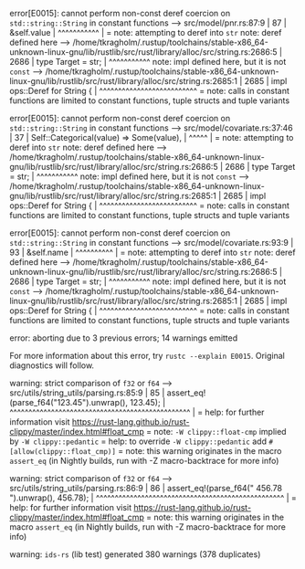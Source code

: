 error[E0015]: cannot perform non-const deref coercion on `std::string::String` in constant functions
    --> src/model/pnr.rs:87:9
     |
87   |         &self.value
     |         ^^^^^^^^^^^
     |
     = note: attempting to deref into `str`
note: deref defined here
    --> /home/tkragholm/.rustup/toolchains/stable-x86_64-unknown-linux-gnu/lib/rustlib/src/rust/library/alloc/src/string.rs:2686:5
     |
2686 |     type Target = str;
     |     ^^^^^^^^^^^
note: impl defined here, but it is not `const`
    --> /home/tkragholm/.rustup/toolchains/stable-x86_64-unknown-linux-gnu/lib/rustlib/src/rust/library/alloc/src/string.rs:2685:1
     |
2685 | impl ops::Deref for String {
     | ^^^^^^^^^^^^^^^^^^^^^^^^^^
     = note: calls in constant functions are limited to constant functions, tuple structs and tuple variants

error[E0015]: cannot perform non-const deref coercion on `std::string::String` in constant functions
    --> src/model/covariate.rs:37:46
     |
37   |             Self::Categorical(value) => Some(value),
     |                                              ^^^^^
     |
     = note: attempting to deref into `str`
note: deref defined here
    --> /home/tkragholm/.rustup/toolchains/stable-x86_64-unknown-linux-gnu/lib/rustlib/src/rust/library/alloc/src/string.rs:2686:5
     |
2686 |     type Target = str;
     |     ^^^^^^^^^^^
note: impl defined here, but it is not `const`
    --> /home/tkragholm/.rustup/toolchains/stable-x86_64-unknown-linux-gnu/lib/rustlib/src/rust/library/alloc/src/string.rs:2685:1
     |
2685 | impl ops::Deref for String {
     | ^^^^^^^^^^^^^^^^^^^^^^^^^^
     = note: calls in constant functions are limited to constant functions, tuple structs and tuple variants

error[E0015]: cannot perform non-const deref coercion on `std::string::String` in constant functions
    --> src/model/covariate.rs:93:9
     |
93   |         &self.name
     |         ^^^^^^^^^^
     |
     = note: attempting to deref into `str`
note: deref defined here
    --> /home/tkragholm/.rustup/toolchains/stable-x86_64-unknown-linux-gnu/lib/rustlib/src/rust/library/alloc/src/string.rs:2686:5
     |
2686 |     type Target = str;
     |     ^^^^^^^^^^^
note: impl defined here, but it is not `const`
    --> /home/tkragholm/.rustup/toolchains/stable-x86_64-unknown-linux-gnu/lib/rustlib/src/rust/library/alloc/src/string.rs:2685:1
     |
2685 | impl ops::Deref for String {
     | ^^^^^^^^^^^^^^^^^^^^^^^^^^
     = note: calls in constant functions are limited to constant functions, tuple structs and tuple variants

error: aborting due to 3 previous errors; 14 warnings emitted

For more information about this error, try `rustc --explain E0015`.
Original diagnostics will follow.

warning: strict comparison of `f32` or `f64`
  --> src/utils/string_utils/parsing.rs:85:9
   |
85 |         assert_eq!(parse_f64("123.45").unwrap(), 123.45);
   |         ^^^^^^^^^^^^^^^^^^^^^^^^^^^^^^^^^^^^^^^^^^^^^^^^
   |
   = help: for further information visit https://rust-lang.github.io/rust-clippy/master/index.html#float_cmp
   = note: `-W clippy::float-cmp` implied by `-W clippy::pedantic`
   = help: to override `-W clippy::pedantic` add `#[allow(clippy::float_cmp)]`
   = note: this warning originates in the macro `assert_eq` (in Nightly builds, run with -Z macro-backtrace for more info)

warning: strict comparison of `f32` or `f64`
  --> src/utils/string_utils/parsing.rs:86:9
   |
86 |         assert_eq!(parse_f64(" 456.78 ").unwrap(), 456.78);
   |         ^^^^^^^^^^^^^^^^^^^^^^^^^^^^^^^^^^^^^^^^^^^^^^^^^^
   |
   = help: for further information visit https://rust-lang.github.io/rust-clippy/master/index.html#float_cmp
   = note: this warning originates in the macro `assert_eq` (in Nightly builds, run with -Z macro-backtrace for more info)

warning: `ids-rs` (lib test) generated 380 warnings (378 duplicates)
